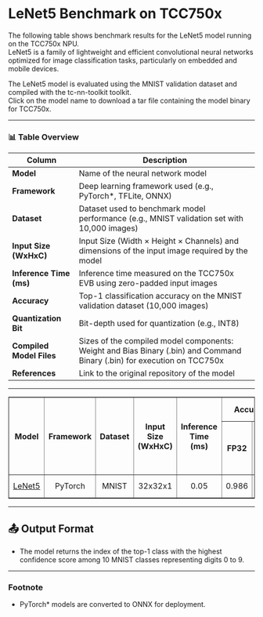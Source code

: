 # LeNet5 Benchmark on TCC750x

The following table shows benchmark results for the LeNet5 model running on the TCC750x NPU.  
LeNet5 is a family of lightweight and efficient convolutional neural networks optimized for image classification tasks, particularly on embedded and mobile devices. 

The LeNet5 model is evaluated using the MNIST validation dataset and compiled with the tc-nn-toolkit toolkit.  
Click on the model name to download a tar file containing the model binary for TCC750x.

---

### 📊 Table Overview

| Column                    | Description                                                                 |
|--------------------------|-----------------------------------------------------------------------------|
| **Model**                | Name of the neural network model      |
| **Framework**            | Deep learning framework used (e.g., PyTorch\*, TFLite, ONNX)                  |
| **Dataset**              | Dataset used to benchmark model performance (e.g., MNIST validation set with 10,000 images)  |
| **Input Size (WxHxC)**   | Input Size (Width × Height × Channels) and dimensions of the input image required by the model                            |
| **Inference Time (ms)**  | Inference time measured on the TCC750x EVB using zero-padded input images                |
| **Accuracy**             | Top-1 classification accuracy on the MNIST validation dataset (10,000 images)                    |
| **Quantization Bit**     | Bit-depth used for quantization (e.g., INT8)                                |
| **Compiled Model Files**   | Sizes of the compiled model components: Weight and Bias Binary (.bin) and Command Binary (.bin) for execution on TCC750x                    |
| **References**           | Link to the original repository of the model      


- - -

<table border="1" cellspacing="0" cellpadding="5">
    <thead>
        <tr>
            <th rowspan="2" colspan="2">Model</th>
            <th rowspan="2">Framework</th>
            <th rowspan="2">Dataset</th>
            <th rowspan="2">Input Size (WxHxC)</th>
            <th rowspan="2">Inference Time (ms)</th>
            <th colspan="2">Accuracy</th>
            <th rowspan="2">Quantization Bit</th>
            <th colspan="2">Compiled Model Files</th>
            <th rowspan="2">References</th>
        </tr>
        <tr>
            <th>FP32</th>
            <th>INT8</th>
            <th>Weight and Bias Binary (MB)</th>
            <th>Command Binary (KB)</th>
        </tr>
    </thead>
    <tbody>
        <tr>
            <td align="center" colspan="2"><a href="lenet5/">LeNet5</a></td>
            <td align="center">PyTorch</td>
            <td align="center">MNIST</td>
            <td align="center">32x32x1</td>
            <td align="center">0.05</td>
            <td align="center">0.986</td>
            <td align="center">0.982</td>
            <td align="center">INT8 </td>
            <td align="center">0.05</td>
            <td align="center">2</td>
            <td align="center"><a href="https://huggingface.co/mindspore-ai/LeNet">Hugging Face</a></td>
        </tr>
    </tbody>
</table>

- - -

## 📤 Output Format

- The model returns the index of the top-1 class with the highest confidence score among  10 MNIST classes representing digits 0 to 9.

- - -

### Footnote                
* PyTorch* models are converted to ONNX for deployment.
